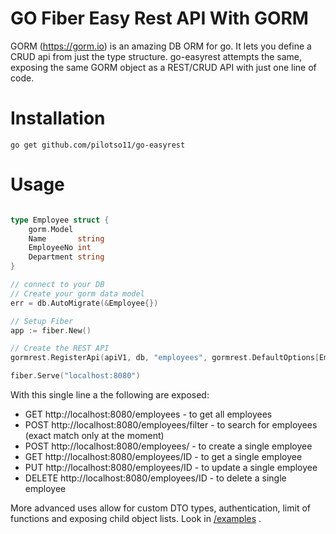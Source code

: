 # GO Fiber Easy Rest API With GORM
GORM (https://gorm.io) is an amazing DB ORM for go.   It lets you define a CRUD api from just the type structure.
go-easyrest attempts the same, exposing the same GORM object as a REST/CRUD API with just one line of code.

# Installation
`go get github.com/pilotso11/go-easyrest`

# Usage
```go

type Employee struct {
	gorm.Model
	Name       string
	EmployeeNo int
	Department string
}

// connect to your DB
// Create your gorm data model
err = db.AutoMigrate(&Employee{})

// Setup Fiber
app := fiber.New()

// Create the REST API
gormrest.RegisterApi(apiV1, db, "employees", gormrest.DefaultOptions[Employee, Employee]())

fiber.Serve("localhost:8080")

```
With this single line a the following are exposed:
- GET http://localhost:8080/employees - to get all employees
- POST http://localhost:8080/employees/filter - to search for employees (exact match only at the moment)
- POST http://localhost:8080/employees/ - to create a single employee
- GET http://localhost:8080/employees/ID - to get a single employee
- PUT http://localhost:8080/employees/ID - to update a single employee
- DELETE http://localhost:8080/employees/ID - to delete a single employee

More advanced uses allow for custom DTO types, authentication, limit of functions and exposing child object lists. 
Look in [/examples](/examples) .